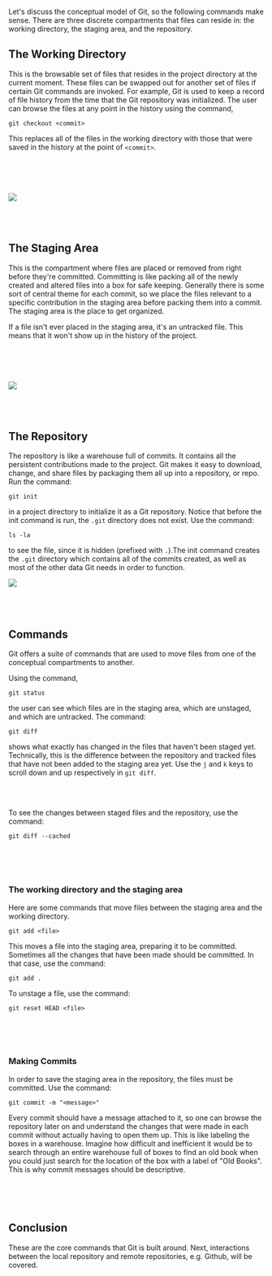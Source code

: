 
</br>
</br>
</br>

Let's discuss the conceptual model of Git, so the following commands make sense. There are three discrete compartments 
that files can reside in: the working directory, the staging area, and the repository. 

## The Working Directory
This is the browsable set of files that resides in the project directory at the current moment. These files can be swapped out 
for another set of files if certain Git commands are invoked. For example, Git is used to keep a record of file history
from the time that the Git repository was initialized. The user can browse the files at any point in the history using the command, 

```
git checkout <commit>
```

This replaces all of the files in the working directory with those that were saved in the history
at the point of `<commit>`.

</br>
</br>
</br>
</br>

<img class="article-image" src="/static/article_images/working_directory_and_staging_area.png">

</br>
</br>

</br>
</br>

## The Staging Area

This is the compartment where files are placed or removed from right before they're committed. Committing is like packing
all of the newly created and altered files into a box for safe keeping. Generally there is some sort of central theme for
each commit, so we place the files relevant to a specific contribution in the staging area before packing them into a commit.
The staging area is the place to get organized.

If a file isn't ever placed in the staging area, it's an untracked file. This means that it won't show up in the history of
the project.

</br>
</br>
</br>
</br>

<img class="article-image" src="/static/article_images/load_commit_for_warehouse.png">

</br>
</br>
</br>
</br>

## The Repository
The repository is like a warehouse full of commits. It contains all the persistent contributions made to the project. Git makes it easy
to download, change, and share files by packaging them all up into a repository, or repo.
Run the command:

```
git init
``` 

in a project directory to initialize it as a Git repository. Notice that before the init command is run,
the `.git` directory does not exist. Use the command:

```
ls -la
```

to see the file, since it is hidden (prefixed with `.`).The init command 
creates the `.git` directory which contains all of the commits created, as well as most of the other data Git needs 
in order to function.


<img class="article-image" src="/static/article_images/repository_warehouse.png">

</br>
</br>
</br>
</br>

## Commands
Git offers a suite of commands that are used to move files from one of the conceptual compartments to another.

Using the command,

```
git status
```

the user can see which files are in the staging area, which are unstaged, and which 
are untracked. The command:

```
git diff
```

shows what exactly has changed in the files that haven't been
staged yet. Technically, this is the difference between the repository and 
tracked files that have not been added to the staging area yet.
Use the `j` and `k` keys to scroll down and up respectively in `git diff`. 

</br>
</br>

To see the changes between staged files and the repository, 
use the command: 

```
git diff --cached
```

</br>
</br>
</br>

### The working directory and the staging area
Here are some commands that move files between the staging area and the working directory.

```
git add <file>
``` 

This moves a file into the staging area, preparing it to be committed.
Sometimes all the changes that have been made should be committed. In that case, use the command: 

```
git add .
```

To unstage a file, use the command:  

```
git reset HEAD <file>
```

</br>
</br>
</br>

### Making Commits

In order to save the staging area in the repository, the files must be committed. Use the command:
 
```
git commit -m "<message>"
```

Every commit should have a message attached to it, so one can browse the repository later on and understand
the changes that were made in each commit without actually having to open them up. This is like labeling the boxes in a 
warehouse. Imagine how difficult and inefficient it would be to search through an entire warehouse full of boxes to 
find an old book when you could just search for the location of the box with a label of "Old Books". This is why
commit messages should be descriptive.

</br>
</br>
</br>


## Conclusion
These are the core commands that Git is built around. Next, interactions between the local repository and remote repositories,
e.g. Github, will be covered.
